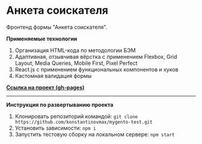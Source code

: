 # Анкета соискателя

Фронтенд формы "Анкета соискателя".

**Применяемые технологии**

1. Организация HTML-кода по методологии БЭМ
2. Адаптивная, отзывчивая вёрстка с применением Flexbox, Grid Layout, Media Queries, Mobile First, Pixel Perfect
3. React.js с применением функциональных компонентов и хуков
4. Кастомная валидация формы

**[Ссылка на проект (gh-pages)](https://konstantinovmax.github.io/mygento-test)**

---

**Инструкция по развертыванию проекта**

1. Клонировать репозиторий командой: `git clone https://github.com/konstantinovmax/mygento-test.git`
2. Установить зависимости: `npm i`
3. Запустить тестовую сборку на локальном сервере: `npm start`
